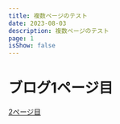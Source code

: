 ```yaml
---
title: 複数ページのテスト
date: 2023-08-03
description: 複数ページのテスト
page: 1
isShow: false
---
```


<!-- markdownlint-disable MD025 -->

# ブログ1ページ目

<!-- 内部リンクが不調なのでここではらない -->

[2ページ目](./2)
